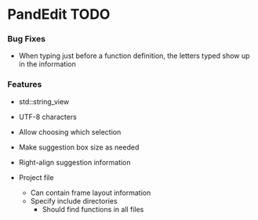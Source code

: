 # PandEdit TODO

### Bug Fixes
- When typing just before a function definition, the letters typed show up in the information

### Features
- std::string_view
- UTF-8 characters

- Allow choosing which selection
- Make suggestion box size as needed
- Right-align suggestion information

- Project file
	- Can contain frame layout information
	- Specify include directories
		- Should find functions in all files
